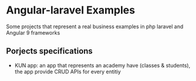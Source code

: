 # Angular-laravel Examples

Some projects that represent a real business examples in php laravel and Angular 9 frameworks

## Porjects specifications

* KUN app: an app that represents an academy have (classes & students), the app provide CRUD APIs for every entitiy
